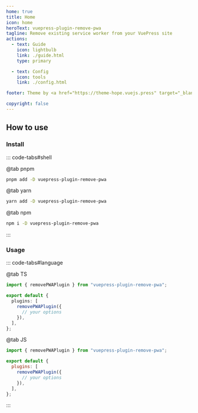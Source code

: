 ```yaml
---
home: true
title: Home
icon: home
heroText: vuepress-plugin-remove-pwa
tagline: Remove existing service worker from your VuePress site
actions:
  - text: Guide
    icon: lightbulb
    link: ./guide.html
    type: primary

  - text: Config
    icon: tools
    link: ./config.html

footer: Theme by <a href="https://theme-hope.vuejs.press" target="_blank">VuePress Theme Hope</a> | MIT Licensed, Copyright © 2019-present Mr.Hope

copyright: false
---
```


## How to use

### Install

::: code-tabs#shell

@tab pnpm

```bash
pnpm add -D vuepress-plugin-remove-pwa
```

@tab yarn

```bash
yarn add -D vuepress-plugin-remove-pwa
```

@tab npm

```bash
npm i -D vuepress-plugin-remove-pwa
```

:::

### Usage

::: code-tabs#language

@tab TS

```ts title=".vuepress/config.ts"
import { removePWAPlugin } from "vuepress-plugin-remove-pwa";

export default {
  plugins: [
    removePWAPlugin({
      // your options
    }),
  ],
};
```

@tab JS

```js title=".vuepress/config.js"
import { removePWAPlugin } from "vuepress-plugin-remove-pwa";

export default {
  plugins: [
    removePWAPlugin({
      // your options
    }),
  ],
};
```

:::
